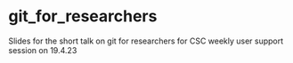 # git_for_researchers
Slides for the short talk on git for researchers for CSC weekly user support session on 19.4.23
